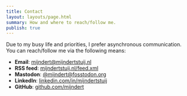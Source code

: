 ```yaml
---
title: Contact
layout: layouts/page.html
summary: How and where to reach/follow me.
publish: true
---
```


Due to my busy life and priorities, I prefer asynchronous communication. You can reach/follow me via the following means:

- **Email**: [mijndert@mijndertstuij.nl](mailto:mijndert@mijndertstuij.nl)
- **RSS feed**: [mijndertstuij.nl/feed.xml](/feed.xml)
- **Mastodon**: [@mijndert@fosstodon.org](https://fosstodon.org/@mijndert)
- **LinkedIn**: [linkedin.com/in/mijndertstuij](https://www.linkedin.com/in/mijndertstuij)
- **GitHub**: [github.com/mijndert](https://github.com/mijndert)